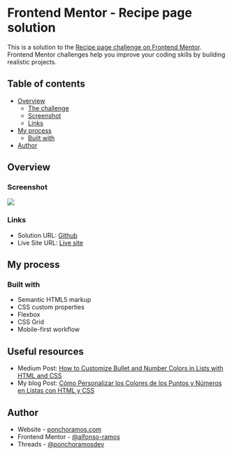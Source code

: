 # Frontend Mentor - Recipe page solution

This is a solution to the [Recipe page challenge on Frontend Mentor](https://www.frontendmentor.io/challenges/recipe-page-KiTsR8QQKm). Frontend Mentor challenges help you improve your coding skills by building realistic projects. 

## Table of contents

- [Overview](#overview)
  - [The challenge](#the-challenge)
  - [Screenshot](#screenshot)
  - [Links](#links)
- [My process](#my-process)
  - [Built with](#built-with)
- [Author](#author)



## Overview

### Screenshot

![](/image.png)

### Links

- Solution URL: [Github](https://github.com/alfonso-ramos/recipe-page)
- Live Site URL: [Live site](https://alfonso-ramos.github.io/recipe-page/)

## My process

### Built with

- Semantic HTML5 markup
- CSS custom properties
- Flexbox
- CSS Grid
- Mobile-first workflow

## Useful resources
- Medium Post: [How to Customize Bullet and Number Colors in Lists with HTML and CSS](https://medium.com/p/2d533134356a)
- My blog Post: [Cómo Personalizar los Colores de los Puntos y Números en Listas con HTML y CSS](https://blogponchoramos.netlify.app/blog/cambiarcolorlistas/)
## Author
- Website - [ponchoramos.com](https://www.ponchoramos.com)
- Frontend Mentor - [@alfonso-ramos](https://www.frontendmentor.io/profile/alfonso-ramos)
- Threads - [@ponchoramosdev](https://www.threads.net/@ponchoramosdev?hl=es-la)